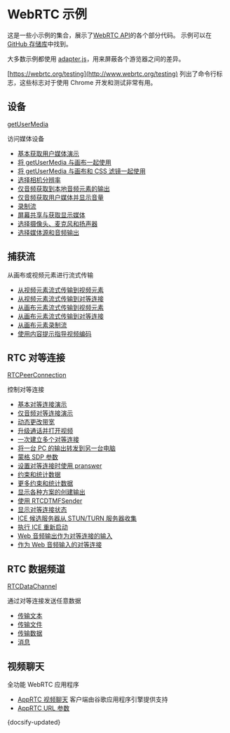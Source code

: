 # WebRTC 示例

这是一些小示例的集合，展示了[WebRTC API](https://developer.mozilla.org/en-US/docs/Web/API/WebRTC_API)的各个部分代码。
示例可以在[GitHub 存储库](https://github.com/webrtc/samples)中找到。

大多数示例都使用 [adapter.js](https://github.com/webrtc/adapter)，用来屏蔽各个游览器之间的差异。

[https://webrtc.org/testing](http://www.webrtc.org/testing)
列出了命令行标志，这些标志对于使用 Chrome 开发和测试非常有用。

## 设备

[getUserMedia](https://developer.mozilla.org/en-US/docs/Web/API/Navigator/getUserMedia)

访问媒体设备

- [基本获取用户媒体演示](https://webrtc.github.io/samples/src/content/getusermedia/gum/)
- [将 getUserMedia 与画布一起使用](https://webrtc.github.io/samples/src/content/getusermedia/canvas/)
- [将 getUserMedia 与画布和 CSS 滤镜一起使用](https://webrtc.github.io/samples/src/content/getusermedia/filter/)
- [选择相机分辨率](https://webrtc.github.io/samples/src/content/getusermedia/resolution/)
- [仅音频获取到本地音频元素的输出](https://webrtc.github.io/samples/src/content/getusermedia/audio/)
- [仅音频获取用户媒体并显示音量](https://webrtc.github.io/samples/src/content/getusermedia/volume/)
- [录制流](https://webrtc.github.io/samples/src/content/getusermedia/record/)
- [屏幕共享与获取显示媒体](https://webrtc.github.io/samples/src/content/getusermedia/getdisplaymedia/)
- [选择摄像头、麦克风和扬声器](https://webrtc.github.io/samples/src/content/devices/input-output/)
- [选择媒体源和音频输出](https://webrtc.github.io/samples/src/content/devices/multi/)

## 捕获流

从画布或视频元素进行流式传输

- [从视频元素流式传输到视频元素](https://webrtc.github.io/samples/src/content/capture/video-video/)
- [从视频元素流式传输到对等连接](https://webrtc.github.io/samples/src/content/capture/video-pc/)
- [从画布元素流式传输到视频元素](https://webrtc.github.io/samples/src/content/capture/canvas-video/)
- [从画布元素流式传输到对等连接](https://webrtc.github.io/samples/src/content/capture/canvas-pc/)
- [从画布元素录制流](https://webrtc.github.io/samples/src/content/capture/canvas-record/)
- [使用内容提示指导视频编码](https://webrtc.github.io/samples/src/content/capture/video-contenthint/)

## RTC 对等连接

[RTCPeerConnection](https://developer.mozilla.org/en-US/docs/Web/API/RTCPeerConnection)

控制对等连接

- [基本对等连接演示](https://webrtc.github.io/samples/src/content/peerconnection/pc1/)
- [仅音频对等连接演示](https://webrtc.github.io/samples/src/content/peerconnection/audio/)
- [动态更改带宽](https://webrtc.github.io/samples/src/content/peerconnection/bandwidth/)
- [升级通话并打开视频](https://webrtc.github.io/samples/src/content/peerconnection/upgrade/)
- [一次建立多个对等连接](https://webrtc.github.io/samples/src/content/peerconnection/multiple/)
- [将一台 PC 的输出转发到另一台电脑](https://webrtc.github.io/samples/src/content/peerconnection/multiple-relay/)
- [蒙格 SDP 参数](https://webrtc.github.io/samples/src/content/peerconnection/munge-sdp/)
- [设置对等连接时使用 pranswer](https://webrtc.github.io/samples/src/content/peerconnection/pr-answer/)
- [约束和统计数据](https://webrtc.github.io/samples/src/content/peerconnection/constraints/)
- [更多约束和统计数据](https://webrtc.github.io/samples/src/content/peerconnection/old-new-stats/)
- [显示各种方案的创建输出](https://webrtc.github.io/samples/src/content/peerconnection/create-offer/)
- [使用 RTCDTMFSender](https://webrtc.github.io/samples/src/content/peerconnection/dtmf/)
- [显示对等连接状态](https://webrtc.github.io/samples/src/content/peerconnection/states/)
- [ICE 候选服务器从 STUN/TURN 服务器收集](https://webrtc.github.io/samples/src/content/peerconnection/trickle-ice/)
- [执行 ICE 重新启动](https://webrtc.github.io/samples/src/content/peerconnection/restart-ice/)
- [Web 音频输出作为对等连接的输入](https://webrtc.github.io/samples/src/content/peerconnection/webaudio-input/)
- [作为 Web 音频输入的对等连接](https://webrtc.github.io/samples/src/content/peerconnection/webaudio-output/)

## RTC 数据频道

[RTCDataChannel](https://developer.mozilla.org/en-US/docs/Web/API/RTCDataChannel)

通过对等连接发送任意数据

- [传输文本](https://webrtc.github.io/samples/src/content/datachannel/basic/)
- [传输文件](https://webrtc.github.io/samples/src/content/datachannel/filetransfer/)
- [传输数据](https://webrtc.github.io/samples/src/content/datachannel/datatransfer/)
- [消息](https://webrtc.github.io/samples/src/content/datachannel/messaging/)

## 视频聊天

全功能 WebRTC 应用程序

- [AppRTC 视频聊天](https://apprtc.appspot.com/) 客户端由谷歌应用程序引擎提供支持
- [AppRTC URL 参数](https://apprtc.appspot.com/params.html)

{docsify-updated}
